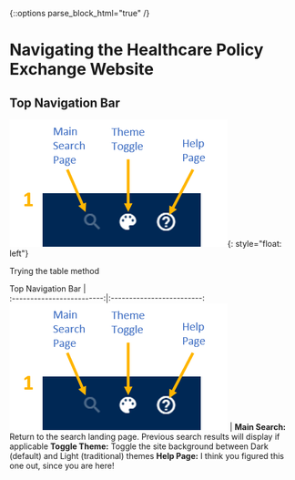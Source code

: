 {::options parse_block_html="true" /}

# Navigating the Healthcare Policy Exchange Website

## Top Navigation Bar
![test image](./images/TopNav_Labelled.png){: style="float: left"} 

Trying the table method


Top Navigation Bar             |  
:-------------------------:|:-------------------------:
![test image](./images/TopNav_Labelled.png)  |  **Main Search:** Return to the search landing page. Previous search results will display if applicable **Toggle Theme:** Toggle the site background between Dark (default) and Light (traditional) themes  **Help Page:** I think you figured this one out, since you are here!

